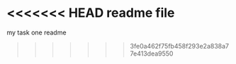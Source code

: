 <<<<<<< HEAD
readme file
=======
my task one readme
>>>>>>> 3fe0a462f75fb458f293e2a838a77e413dea9550
